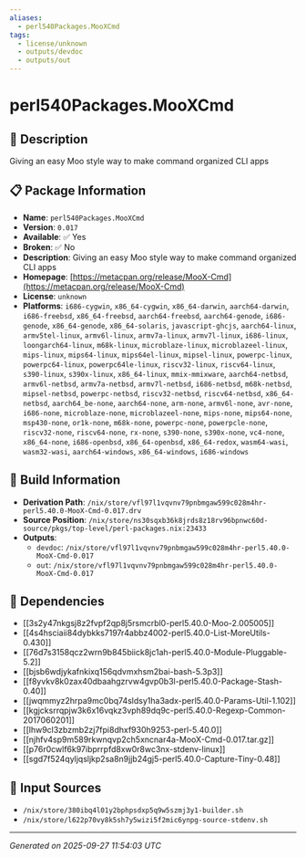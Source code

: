 ```yaml
---
aliases:
  - perl540Packages.MooXCmd
tags:
  - license/unknown
  - outputs/devdoc
  - outputs/out
---
```


# perl540Packages.MooXCmd

## 📝 Description

Giving an easy Moo style way to make command organized CLI apps

## 📋 Package Information

- **Name**: `perl540Packages.MooXCmd`
- **Version**: `0.017`
- **Available**: ✅ Yes
- **Broken**: ✅ No
- **Description**: Giving an easy Moo style way to make command organized CLI apps
- **Homepage**: [https://metacpan.org/release/MooX-Cmd](https://metacpan.org/release/MooX-Cmd)
- **License**: `unknown`
- **Platforms**: `i686-cygwin`, `x86_64-cygwin`, `x86_64-darwin`, `aarch64-darwin`, `i686-freebsd`, `x86_64-freebsd`, `aarch64-freebsd`, `aarch64-genode`, `i686-genode`, `x86_64-genode`, `x86_64-solaris`, `javascript-ghcjs`, `aarch64-linux`, `armv5tel-linux`, `armv6l-linux`, `armv7a-linux`, `armv7l-linux`, `i686-linux`, `loongarch64-linux`, `m68k-linux`, `microblaze-linux`, `microblazeel-linux`, `mips-linux`, `mips64-linux`, `mips64el-linux`, `mipsel-linux`, `powerpc-linux`, `powerpc64-linux`, `powerpc64le-linux`, `riscv32-linux`, `riscv64-linux`, `s390-linux`, `s390x-linux`, `x86_64-linux`, `mmix-mmixware`, `aarch64-netbsd`, `armv6l-netbsd`, `armv7a-netbsd`, `armv7l-netbsd`, `i686-netbsd`, `m68k-netbsd`, `mipsel-netbsd`, `powerpc-netbsd`, `riscv32-netbsd`, `riscv64-netbsd`, `x86_64-netbsd`, `aarch64_be-none`, `aarch64-none`, `arm-none`, `armv6l-none`, `avr-none`, `i686-none`, `microblaze-none`, `microblazeel-none`, `mips-none`, `mips64-none`, `msp430-none`, `or1k-none`, `m68k-none`, `powerpc-none`, `powerpcle-none`, `riscv32-none`, `riscv64-none`, `rx-none`, `s390-none`, `s390x-none`, `vc4-none`, `x86_64-none`, `i686-openbsd`, `x86_64-openbsd`, `x86_64-redox`, `wasm64-wasi`, `wasm32-wasi`, `aarch64-windows`, `x86_64-windows`, `i686-windows`

## 🔧 Build Information

- **Derivation Path**: `/nix/store/vfl97l1vqvnv79pnbmgaw599c028m4hr-perl5.40.0-MooX-Cmd-0.017.drv`
- **Source Position**: `/nix/store/ns30sqxb36k8jrds8z18rv96bpnwc60d-source/pkgs/top-level/perl-packages.nix:23433`
- **Outputs**:
  - `devdoc`:  `/nix/store/vfl97l1vqvnv79pnbmgaw599c028m4hr-perl5.40.0-MooX-Cmd-0.017`
  - `out`:  `/nix/store/vfl97l1vqvnv79pnbmgaw599c028m4hr-perl5.40.0-MooX-Cmd-0.017`

## 🔗 Dependencies

- [[3s2y47nkgsj8z2fvpf2qp8j5rsmcrbl0-perl5.40.0-Moo-2.005005]]
- [[4s4hsciaii84dybkks7197r4abbz4002-perl5.40.0-List-MoreUtils-0.430]]
- [[76d7s3158qcz2wrn9b845biick8jc1ah-perl5.40.0-Module-Pluggable-5.2]]
- [[bjsb6wdjykafnkixq156qdvmxhsm2bai-bash-5.3p3]]
- [[f8yvkv8k0zax40dbaahgzrvw4gvp0b3l-perl5.40.0-Package-Stash-0.40]]
- [[jwqmmyz2hrpa9mc0bq74sldsy1ha3adx-perl5.40.0-Params-Util-1.102]]
- [[kgjcksrrqpjw3k6x16vqkz3vph89dq9c-perl5.40.0-Regexp-Common-2017060201]]
- [[lhw9cl3zbzmb2zj7fpi8dhxf930h9253-perl-5.40.0]]
- [[njhfv4sp9m589rkwnqvp2ch5xncnar4a-MooX-Cmd-0.017.tar.gz]]
- [[p76r0cwlf6k97ibprrpfd8xw0r8wc3nx-stdenv-linux]]
- [[sgd7f524qyljqsljkp2sa8n9jjb24gj5-perl5.40.0-Capture-Tiny-0.48]]

## 📁 Input Sources

- `/nix/store/380ibq4l01y2bphpsdxp5q9w5szmj3y1-builder.sh`
- `/nix/store/l622p70vy8k5sh7y5wizi5f2mic6ynpg-source-stdenv.sh`

---
*Generated on 2025-09-27 11:54:03 UTC*
